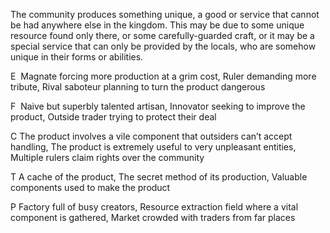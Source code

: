 The community produces something unique, a good or service that cannot be had anywhere else in the kingdom. This may be due to some unique resource found only there, or some carefully-guarded craft, or it may be a special service that can only be provided by the locals, who are somehow unique in their forms or abilities.

E  Magnate forcing more production at a grim cost, Ruler demanding more tribute, Rival saboteur planning to turn the product dangerous

F  Naive but superbly talented artisan, Innovator seeking to improve the product, Outside trader trying to protect their deal
    

C The product involves a vile component that outsiders can’t accept handling, The product is extremely useful to very unpleasant entities, Multiple rulers claim rights over the community

T A cache of the product, The secret method of its production, Valuable components used to make the product

P Factory full of busy creators, Resource extraction field where a vital component is gathered, Market crowded with traders from far places